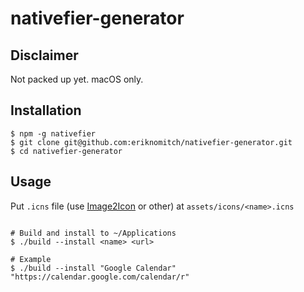 # nativefier-generator

## Disclaimer

Not packed up yet. macOS only.

## Installation

```Shell
$ npm -g nativefier
$ git clone git@github.com:eriknomitch/nativefier-generator.git
$ cd nativefier-generator
```

## Usage

Put `.icns` file (use [Image2Icon](http://www.img2icnsapp.com/) or other) at `assets/icons/<name>.icns`

```Shell

# Build and install to ~/Applications
$ ./build --install <name> <url>

# Example
$ ./build --install "Google Calendar" "https://calendar.google.com/calendar/r"
```
